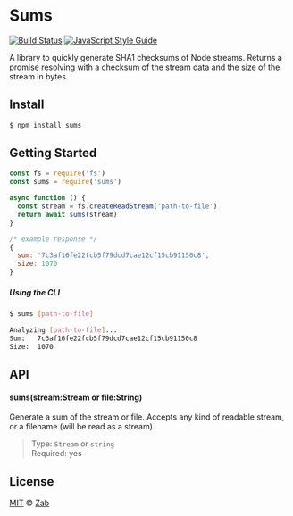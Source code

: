 # Sums

[![Build Status](https://travis-ci.org/zab/sums.svg?branch=master)](https://travis-ci.org/zab/sums)
[![JavaScript Style Guide](https://img.shields.io/badge/code%20style-standard-brightgreen.svg)](http://standardjs.com/)

A library to quickly generate SHA1 checksums of Node streams. Returns a promise resolving with a checksum of the stream data and the size of the stream in bytes.

## Install

```bash
$ npm install sums
```

## Getting Started

```javascript
const fs = require('fs')
const sums = require('sums')

async function () {
  const stream = fs.createReadStream('path-to-file')
  return await sums(stream)
}
```

```javascript
/* example response */
{
  sum: '7c3af16fe22fcb5f79dcd7cae12cf15cb91150c8',
  size: 1070
}
```

##### Using the CLI

```bash
$ sums [path-to-file]
```

```bash
Analyzing [path-to-file]...
Sum:   7c3af16fe22fcb5f79dcd7cae12cf15cb91150c8
Size:  1070
```

## API

#### sums(stream:Stream or file:String)

Generate a sum of the stream or file. Accepts any kind of readable stream, or a filename (will be read as a stream).

> Type: `Stream` or `string`  
> Required: yes

## License

[MIT](license) © [Zab](https://zab.io)
